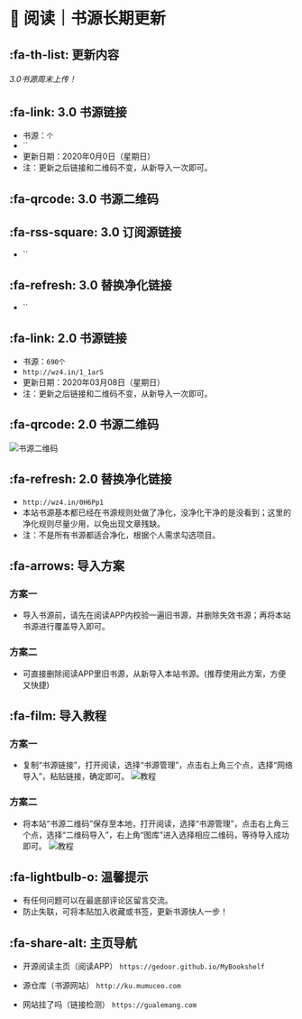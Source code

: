 # 📖 阅读｜书源长期更新

##  :fa-th-list: 更新内容

###### 3.0书源周末上传！

##  :fa-link: 3.0 书源链接

- 书源：`个`
- ``
- 更新日期：2020年0月0日（星期日）
- 注：更新之后链接和二维码不变，从新导入一次即可。

##  :fa-qrcode: 3.0 书源二维码



##   :fa-rss-square: 3.0 订阅源链接

- ``

##   :fa-refresh: 3.0 替换净化链接

- ``

##  :fa-link: 2.0 书源链接

- 书源：`690个`
- `http://wz4.in/1_1arS`
- 更新日期：2020年03月08日（星期日）
- 注：更新之后链接和二维码不变，从新导入一次即可。

##  :fa-qrcode: 2.0 书源二维码

![书源二维码](https://images.gitee.com/uploads/images/2020/0313/012156_b83f74d9_5572791.png "书源二维码.png")

##  :fa-refresh: 2.0 替换净化链接

- `http://wz4.in/0H6Pp1`
- 本站书源基本都已经在书源规则处做了净化，没净化干净的是没看到；这里的净化规则尽量少用，以免出现文章残缺。
- 注：不是所有书源都适合净化，根据个人需求勾选项目。

##  :fa-arrows: 导入方案

### 方案一
- 导入书源前，请先在阅读APP内校验一遍旧书源，并删除失效书源；再将本站书源进行覆盖导入即可。

### 方案二
- 可直接删除阅读APP里旧书源，从新导入本站书源。(推荐使用此方案，方便又快捷)


##  :fa-film: 导入教程

### 方案一
- 复制“书源链接”，打开阅读，选择“书源管理”，点击右上角三个点，选择“网络导入”，粘贴链接，确定即可。
![教程](https://images.gitee.com/uploads/images/2020/0116/043317_4866ecb8_5572791.png "网络导入.png")

### 方案二
- 将本站“书源二维码”保存至本地，打开阅读，选择“书源管理”，点击右上角三个点，选择“二维码导入”，右上角“图库”进入选择相应二维码，等待导入成功即可。
![教程](https://images.gitee.com/uploads/images/2020/0116/045835_d9f8b4cd_5572791.png "二维码导入.png")

##  :fa-lightbulb-o: 温馨提示

- 有任何问题可以在最底部评论区留言交流。
- 防止失联，可将本贴加入收藏或书签，更新书源快人一步！

##   :fa-share-alt: 主页导航

- 开源阅读主页（阅读APP）
`https://gedoor.github.io/MyBookshelf`

- 源仓库（书源网站）
`http://ku.mumuceo.com`

- 网站挂了吗（链接检测）
`https://gualemang.com`